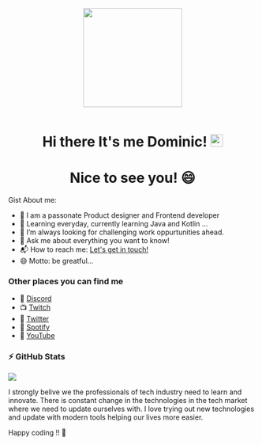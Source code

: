 <div id="header" align="center">
  <img src="https://70insign.com/assets/img/introduction-visual.png" width="200"/>
</div>

<p align="center"><img src="https://komarev.com/ghpvc/?username=kakbar&style=flat-square&color=blue" alt=""></p>

<h1 align="center">Hi there It's me Dominic! <img src="https://media.giphy.com/media/hvRJCLFzcasrR4ia7z/giphy.gif" width="25px"></h1>
<h1 align="center">Nice to see you! 😄</h1>


Gist About me:

- 🎤 I am a passonate Product designer and Frontend developer
- 🌱 Learning everyday, currently learning Java and Kotlin ...
- 🌋 I’m always looking for challenging work oppurtunities ahead.
- 💬 Ask me about everything you want to know!
- 📬 How to reach me: <a href="mailto:felbeeey@gmx.net">Let's get in touch!</a>
- 😄 Motto: be greatful...

### Other places you can find me 

- 🎤 <a href="https://discord.gg/JUpWsf">Discord</a>
- 📺 <a href="https://twitch.tv/felbeeey">Twitch</a>
- 🐣 <a href="https://www.twitter.com/felbeeey">Twitter</a>
- 🏀 <a href="https://open.spotify.com/user/dominicfelber?si=pCDjhXuCR9CDfooJSWjN_w">Spotify</a>
- 🎥 <a href="https://www.youtube.com/channel/UC2g4Kginuihvsr-f5up6MIQ">YouTube</a>

### ⚡ GitHub Stats

<img src="https://github-readme-stats.vercel.app/api/top-langs/?username=davokin&layout=compact&count_private=true&theme=gruvbox" />

I strongly belive we the professionals of tech industry need to learn and innovate. There is constant change in the technologies in the tech market where we need to update ourselves with. I love trying out new technologies and update with modern tools helping our lives more easier.

Happy coding !! 👋
